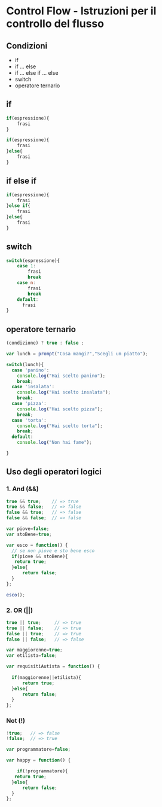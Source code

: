 # Control Flow - Istruzioni per il controllo del flusso

## Condizioni
* if
* if ... else
* if ... else if ... else
* switch
* operatore ternario


## if
```javascript
if(espressione){
    frasi
}

if(espressione){
    frasi
}else{
    frasi
}
```

## if else if

```javascript
if(espressione){
    frasi
}else if{
    frasi
}else{
    frasi
}
```
## switch

```javascript
switch(espressione){
    case 1:
        frasi
        break
    case n:
        frasi
        break
    default:
	  frasi
}
```
## operatore ternario
```javascript
(condizione) ? true : false ;
```



```javascript
var lunch = prompt("Cosa mangi?","Scegli un piatto");

switch(lunch){
  case 'panino':
    console.log("Hai scelto panino");
    break;
  case 'insalata':
    console.log("Hai scelto insalata");
    break; 
  case 'pizza':
    console.log("Hai scelto pizza");
    break;
  case 'torta':
    console.log("Hai scelto torta");
    break; 
  default:
    console.log("Non hai fame");

}
```

## Uso degli operatori logici

### 1. And (&&)


```javascript
true && true;    // => true
true && false;   // => false
false && true;   // => false
false && false;  // => false
```

```javascript
var piove=false;
var stoBene=true;

var esco = function() {
  // se non piove e sto bene esco
  if(piove && stoBene){
   return true;   
  }else{
      return false;
  }
};

esco();
```

### 2. OR (||)

```javascript
true || true;     // => true
true || false;    // => true
false || true;    // => true
false || false;   // => false
```


```javascript
var maggiorenne=true;
var etilista=false;

var requisitiAutista = function() {
  
  if(maggiorenne||etilista){
      return true;
  }else{
      return false;
  }
};
```

### Not (!)

```javascript
!true;   // => false
!false;  // => true
```

```javascript
var programmatore=false;

var happy = function() {

    if(!programmatore){
   return true;   
  }else{
      return false;
  }
};
```